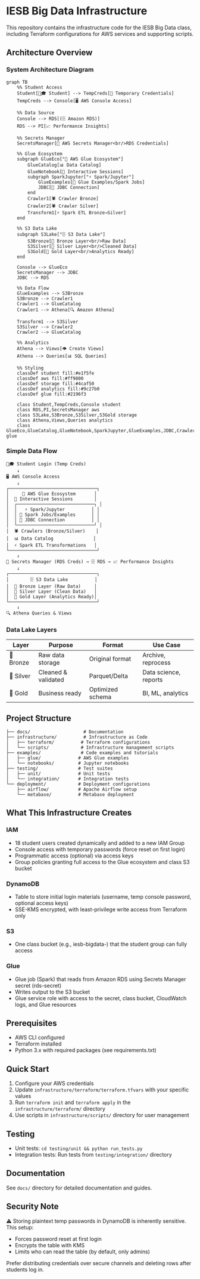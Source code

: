 # IESB Big Data Infrastructure

This repository contains the infrastructure code for the IESB Big Data class, including Terraform configurations for AWS services and supporting scripts.

## Architecture Overview

### System Architecture Diagram

```mermaid
graph TB
    %% Student Access
    Student[👨🎓 Student] --> TempCreds[🔑 Temporary Credentials]
    TempCreds --> Console[🖥️ AWS Console Access]
    
    %% Data Source
    Console --> RDS[(🗄️ Amazon RDS)]
    RDS --> PI[📈 Performance Insights]
    
    %% Secrets Manager
    SecretsManager[🔐 AWS Secrets Manager<br/>RDS Credentials]
    
    %% Glue Ecosystem
    subgraph GlueEco["🔧 AWS Glue Ecosystem"]
        GlueCatalog[📊 Data Catalog]
        GlueNotebook[📓 Interactive Sessions]
        subgraph SparkJupyter["⚡ Spark/Jupyter"]
            GlueExamples[📝 Glue Examples/Spark Jobs]
            JDBC[🔌 JDBC Connection]
        end
        Crawler1[🕷️ Crawler Bronze]
        Crawler2[🕷️ Crawler Silver] 
        Transform1[⚡ Spark ETL Bronze→Silver]
    end
    
    %% S3 Data Lake
    subgraph S3Lake["🗄️ S3 Data Lake"]
        S3Bronze[🥉 Bronze Layer<br/>Raw Data]
        S3Silver[🥈 Silver Layer<br/>Cleaned Data]
        S3Gold[🥇 Gold Layer<br/>Analytics Ready]
    end
    
    Console --> GlueEco
    SecretsManager --> JDBC
    JDBC --> RDS
    
    %% Data Flow
    GlueExamples --> S3Bronze
    S3Bronze --> Crawler1
    Crawler1 --> GlueCatalog
    Crawler1 --> Athena[🔍 Amazon Athena]
    
    Transform1 --> S3Silver
    S3Silver --> Crawler2
    Crawler2 --> GlueCatalog
    
    %% Analytics
    Athena --> Views[👁️ Create Views]
    Athena --> Queries[📊 SQL Queries]
    
    %% Styling
    classDef student fill:#e1f5fe
    classDef aws fill:#ff9800
    classDef storage fill:#4caf50
    classDef analytics fill:#9c27b0
    classDef glue fill:#2196f3
    
    class Student,TempCreds,Console student
    class RDS,PI,SecretsManager aws
    class S3Lake,S3Bronze,S3Silver,S3Gold storage
    class Athena,Views,Queries analytics
    class GlueEco,GlueCatalog,GlueNotebook,SparkJupyter,GlueExamples,JDBC,Crawler1,Crawler2,Transform1 glue
```

### Simple Data Flow

```
👨🎓 Student Login (Temp Creds) 
    ↓
🖥️ AWS Console Access
    ↓
┌─────────────────────────────────┐
│     🔧 AWS Glue Ecosystem       │
│  📓 Interactive Sessions        │
│  ┌─────────────────────────────┐ │
│  │   ⚡ Spark/Jupyter          │ │
│  │ 📝 Spark Jobs/Examples      │ │
│  │ 🔌 JDBC Connection          │ │
│  └─────────────────────────────┘ │
│  🕷️ Crawlers (Bronze/Silver)    │
│  📊 Data Catalog               │
│  ⚡ Spark ETL Transformations   │
└─────────────────────────────────┘
    ↓
🔐 Secrets Manager (RDS Creds) → 🗄️ RDS → 📈 Performance Insights
    ↓
┌─────────────────────────────────┐
│        🗄️ S3 Data Lake          │
│  🥉 Bronze Layer (Raw Data)     │
│  🥈 Silver Layer (Clean Data)   │
│  🥇 Gold Layer (Analytics Ready)│
└─────────────────────────────────┘
    ↓ 
🔍 Athena Queries & Views
```

### Data Lake Layers

| Layer | Purpose | Format | Use Case |
|-------|---------|--------|----------|
| 🥉 Bronze | Raw data storage | Original format | Archive, reprocess |
| 🥈 Silver | Cleaned & validated | Parquet/Delta | Data science, reports |
| 🥇 Gold | Business ready | Optimized schema | BI, ML, analytics |

## Project Structure

```
├── docs/                    # Documentation
├── infrastructure/          # Infrastructure as Code
│   ├── terraform/          # Terraform configurations
│   └── scripts/            # Infrastructure management scripts
├── examples/               # Code examples and tutorials
│   ├── glue/              # AWS Glue examples
│   └── notebooks/         # Jupyter notebooks
├── testing/               # Test suites
│   ├── unit/              # Unit tests
│   └── integration/       # Integration tests
└── deployment/            # Deployment configurations
    ├── airflow/           # Apache Airflow setup
    └── metabase/          # Metabase deployment
```

## What This Infrastructure Creates

### IAM
- 18 student users created dynamically and added to a new IAM Group
- Console access with temporary passwords (force reset on first login)
- Programmatic access (optional) via access keys
- Group policies granting full access to the Glue ecosystem and class S3 bucket

### DynamoDB
- Table to store initial login materials (username, temp console password, optional access keys)
- SSE-KMS encrypted, with least-privilege write access from Terraform only

### S3
- One class bucket (e.g., iesb-bigdata-<suffix>) that the student group can fully access

### Glue
- Glue job (Spark) that reads from Amazon RDS using Secrets Manager secret (rds-secret)
- Writes output to the S3 bucket
- Glue service role with access to the secret, class bucket, CloudWatch logs, and Glue resources

## Prerequisites

- AWS CLI configured
- Terraform installed
- Python 3.x with required packages (see requirements.txt)

## Quick Start

1. Configure your AWS credentials
2. Update `infrastructure/terraform/terraform.tfvars` with your specific values
3. Run `terraform init` and `terraform apply` in the `infrastructure/terraform/` directory
4. Use scripts in `infrastructure/scripts/` directory for user management

## Testing

- Unit tests: `cd testing/unit && python run_tests.py`
- Integration tests: Run tests from `testing/integration/` directory

## Documentation

See `docs/` directory for detailed documentation and guides.

## Security Note

⚠️ Storing plaintext temp passwords in DynamoDB is inherently sensitive. This setup:
- Forces password reset at first login
- Encrypts the table with KMS
- Limits who can read the table (by default, only admins)

Prefer distributing credentials over secure channels and deleting rows after students log in.
